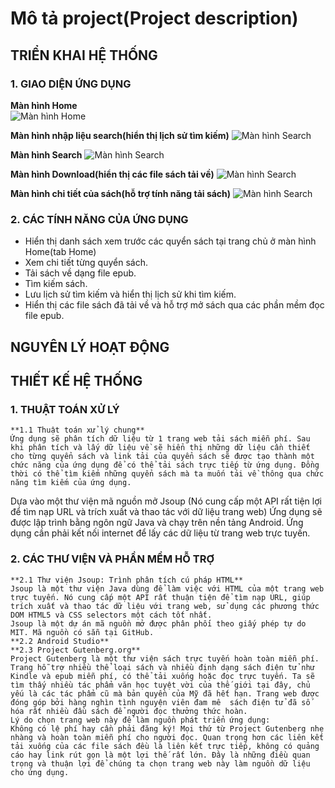 # Mô tả project(Project description)
## **TRIỂN KHAI HỆ THỐNG**
### **1. GIAO DIỆN ỨNG DỤNG**
**Màn hình Home**			      
![Màn hình Home](https://lh3.googleusercontent.com/d/1Y6VMxpzJwAlk93cLGFZKh0U33AyvM8v2)

**Màn hình nhập liệu search(hiển thị lịch sử tìm kiếm)**
![Màn hình Search](https://lh3.googleusercontent.com/d/1v1bOn54niuTKyIbfbeC2H0Nbvod_A_Gh)

**Màn hình Search**
![Màn hình Search](https://lh3.googleusercontent.com/d/1Q3Mk2YDjb0TeOAN7vokWHFwX2BiLenW6)

**Màn hình Download(hiển thị các file sách tải về)**
![Màn hình Search](https://lh3.googleusercontent.com/d/1YzgpvQKN1Ypk4wcowt15yB4OYZwi8CqT)
			
**Màn hình chi tiết của sách(hỗ trợ tính năng tải sách)**
![Màn hình Search](https://lh3.googleusercontent.com/d/1hq8jzUPxch4A-hVFrwLWSFhnsLU9YO0K)
### **2. CÁC TÍNH NĂNG CỦA ỨNG DỤNG**
- Hiển thị danh sách xem trước các quyển sách tại trang chủ ở màn hình Home(tab Home)
- Xem chi tiết từng quyển sách.
- Tải sách về dạng file epub.
- Tìm kiếm sách.
- Lưu lịch sử tìm kiếm và hiển thị lịch sử khi tìm kiếm.
- Hiển thị các file sách đã tải về và hỗ trợ mở sách qua các phần mềm đọc file epub.
  
## **NGUYÊN LÝ HOẠT ĐỘNG**


## **THIẾT KẾ HỆ THỐNG**
### **1. THUẬT TOÁN XỬ LÝ**
	**1.1 Thuật toán xử lý chung**
	Ứng dụng sẽ phân tích dữ liệu từ 1 trang web tải sách miễn phí. Sau khi phân tích và lấy dữ liệu về sẽ hiển thị những dữ liệu cần thiết cho từng quyển sách và link tải của quyển sách sẽ được tạo thành một chức năng của ứng dụng để có thể tải sách trực tiếp từ ứng dụng. Đồng thời có thể tìm kiếm những quyển sách mà ta muốn tải về thông qua chức năng tìm kiếm của ứng dụng.
Dựa vào một thư viện mã nguồn mở Jsoup (Nó cung cấp một API rất tiện lợi để tìm nạp URL và trích xuất và thao tác với dữ liệu trang web)
Ứng dụng sẽ được lập trình bằng ngôn ngữ Java và chạy trên nền tảng Android.
Ứng dụng cần phải kết nối internet để lấy các dữ liệu từ trang web trực tuyến.
### **2. CÁC THƯ VIỆN VÀ PHẦN MỀM HỖ TRỢ**
	**2.1 Thư viện Jsoup: Trình phân tích cú pháp HTML**
	Jsoup là một thư viện Java dùng để làm việc với HTML của một trang web trực tuyến. Nó cung cấp một API rất thuận tiện để tìm nạp URL, giúp trích xuất và thao tác dữ liệu với trang web, sử dụng các phương thức DOM HTML5 và CSS selectors một cách tốt nhất.
	Jsoup là một dự án mã nguồn mở được phân phối theo giấy phép tự do MIT. Mã nguồn có sẵn tại GitHub.
	**2.2 Android Studio**
	**2.3 Project Gutenberg.org**
	Project Gutenberg là một thư viện sách trực tuyến hoàn toàn miễn phí. Trang hỗ trợ nhiều thể loại sách và nhiều định dạng sách điện tử như Kindle và epub miễn phí, có thể tải xuống hoặc đọc trực tuyến. Ta sẽ tìm thấy nhiều tác phẩm văn học tuyệt vời của thế giới tại đây, chủ yếu là các tác phẩm cũ mà bản quyền của Mỹ đã hết hạn. Trang web được đóng góp bởi hàng nghìn tình nguyện viên đam mê  sách điện tử đã số hóa rất nhiều đầu sách để người đọc thưởng thức hoàn.
	Lý do chọn trang web này để làm nguồn phát triển ứng dụng:
	Không có lệ phí hay cần phải đăng ký! Mọi thứ từ Project Gutenberg nhẹ nhàng và hoàn toàn miễn phí cho người đọc. Quan trọng hơn các liên kết tải xuống của các file sách đều là liên kết trực tiếp, không có quảng cáo hay link rút gọn là một lợi thế rất lớn. Đây là những điều quan trọng và thuận lợi để chúng ta chọn trang web này làm nguồn dữ liệu cho ứng dụng.


